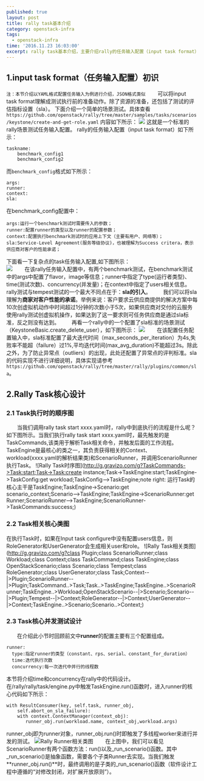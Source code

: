 ```yaml
---
published: true
layout: post
title: rally task基本介绍
category: openstack-infra
tags:
  - openstack-infra
time: '2016.11.23 16:03:00'
excerpt: rally task基本介绍，主要介绍rally的任务输入配置（input task format）以及如何使用plugin执行用例
---
```

<!--more-->
## 1.input task format（任务输入配置）初识
`注：本节介绍以YAML格式配置任务输入为例进行介绍，JSON格式类似`
&emsp;&emsp;可以将input task format理解成测试执行前的准备动作。除了资源的准备，还包括了测试的评估指标设置（sla）。
下面介绍一个简单的场景测试。具体查看
`https://github.com/openstack/rally/tree/master/samples/tasks/scenarios/keystone/create-and-get-role.yaml`
内容如下所示：
![]({{site.baseurl}}/img/2016112106.jpg)
这就是一个标准的rally场景测试任务输入配置。
rally的任务输入配置（input task format）如下所示：
```
taskname:
    benchmark_config1    
    benchmark_config2
 ```
而`benchmark_config`格式如下所示：
```
args:
runner:
context:
sla:
```
在benchmark_config配置中：
```
args:运行一个benchmark测试时需要传入的参数；
runner:配置runner的类型以及runner的配置参数；
context:配置执行benchmark测试时的应用上下文（主要有用户、网络等）；
sla:Service-Level Agreement(服务等级协议)，也被理解为Success critera，表示供应商对客户的性能承诺；
```
下面看一下复杂点的task任务输入配置,如下图所示：   
![]({{site.baseurl}}/img/2016112301.jpg)
&emsp;&emsp;在该rally任务输入配置中，有两个benchmark测试，在benchmark测试中的args中配置了flavor，image等信息；runner中指定了type(运行者类型)、time(测试次数)、concurrency(并发量)；在context中指定了users相关信息。
rally测试与tempest测试的一个最大不同点在于：**sla的引入**。
&emsp;&emsp;我们可以将sla理解为**商家对客户性能的承诺**。举例来说：客户要求云供应商提供的解决方案中每10次创虚拟机动作中时间超过1分钟的次数小于5次，如果供应商对交付的云服务使用rally测试创虚拟机操作，如果达到了这一要求则可任务供应商是通过sla标准，反之则没有达到。
&emsp;&emsp;再看一个rally中的一个配置了sla标准的场景测试（KeystoneBasic.create_delete_user），如下图所示：
![]({{site.baseurl}}/img/2016112302.jpg)
&emsp;&emsp;在该配置任务配置输入中，sla标准配置了最大迭代时间（max_seconds_per_iteration）为4s,失败率不能超（failure）过1%,平均迭代时间(max_avg_duration)不能超过3s。除此之外，为了防止异常点（outliers）的出现，此处还配置了异常点的评判标准。sla的代码实现不进行详细说明，具体实现请参考`https://github.com/openstack/rally/tree/master/rally/plugins/common/sla`。
## 2.Rally Task核心设计
### 2.1 Task执行时的顺序图
&emsp;&emsp;当我们调用rally task start xxxx.yaml时，rally中到底执行的流程是什么呢？如下图所示。当我们执行rally task start xxxx.yaml时，最先触发的是TaskCommands,该类用于解析Task相关命令，并触发后面的工作流程。TaskEngine是最核心的类之一，其负责获得相关的Context、workload(xxxx.yaml的解析结果类)和ScenarioRunner，并调用ScenarioRunner执行Task。
![Rally Task时序图](http://g.gravizo.com/g?TaskCommands->Task:start;Task->Task:create instance;Task->TaskEngine:start;TaskEngine->TaskConfig:get workload;TaskConfig-->TaskEngine;note right: 运行Task的核心主干是TaskEngine;TaskEngine->Scenario:get scenario_context;Scenario-->TaskEngine;TaskEngine->ScenarioRunner:get Runner;ScenarioRunner-->TaskEngine;ScenarioRunner->TaskCommands:success;)
### 2.2 Task相关核心类图
在执行Task时，如果在Input task configure中没有配置users信息，则RoleGenerator和UserGenerator会生成相关user和role。
![Rally Task相关类图](http://g.gravizo.com/g?class Plugin;class ScenarioRunner;class Workload;class Context;class TaskCommand;class TaskEngine;class OpenStackScenario;class Scenario;class Tempest;class RoleGenerator;class UserGenerator;class Task;Context--|>Plugin;ScenarioRunner--|>Plugin;TaskCommand..>Task;Task..>TaskEngine;TaskEngine..>ScenarioRunner;TaskEngine..>Workload;OpenStackScenario--|>Scenario;Scenario--|>Plugin;Tempest--|>Context;RoleGenerator--|>Context;UserGenerator--|>Context;TaskEngine..>Scenario;Scenario..>Context;)
### 2.3 Task核心并发测试设计
&emsp;&emsp;在介绍此小节时回顾前文中**runner**的配置主要有三个配置组成。
```
runner:
  type:指定runner的类型（constant、rps、serial、constant_for_duration）
  time:迭代执行次数
  concurrency:每一次迭代中并行的线程数
```
本节将介绍time和concurrency在rally中的代码设计。
在/rally/rally/task/engine.py中触发TaskEngine.run()函数时，进入runner的核心代码如下所示：
```
with ResultConsumer(key, self.task, runner_obj,
    self.abort_on_sla_failure):
    with context.ContextManager(context_obj):
       runner_obj.run(workload.name, context_obj,workload.args)
```
runner_obj即为runner对象，runner_obj.run()时即触发了多线程worker来进行并发的测试。
![Rally Runner相关类图]({{site.baseurl}}/img/20161228runner.png)
&emsp;&emsp;在上图中，我们可以看见ScenarioRunner有两个函数方法：run()以及_run_scenario()函数。其中_run_scenario()是抽象函数，需要各个子类Runner去实现。当我们触发**runner_obj.run()**时，最终调用的是子类的_run_scenario()函数（软件设计工程中遵循的“对修改封闭，对扩展开放原则”）。